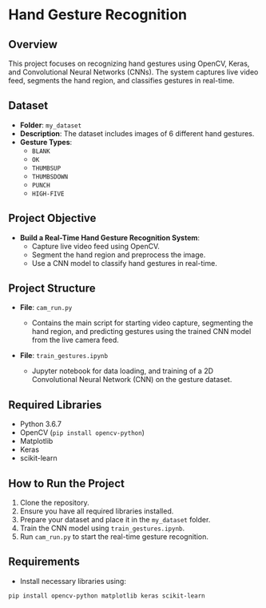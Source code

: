 # Hand Gesture Recognition

## Overview
This project focuses on recognizing hand gestures using OpenCV, Keras, and Convolutional Neural Networks (CNNs). The system captures live video feed, segments the hand region, and classifies gestures in real-time.

## Dataset
- **Folder**: `my_dataset`
- **Description**: The dataset includes images of 6 different hand gestures.
- **Gesture Types**:
  - `BLANK`
  - `OK`
  - `THUMBSUP`
  - `THUMBSDOWN`
  - `PUNCH`
  - `HIGH-FIVE`

## Project Objective
- **Build a Real-Time Hand Gesture Recognition System**:
  - Capture live video feed using OpenCV.
  - Segment the hand region and preprocess the image.
  - Use a CNN model to classify hand gestures in real-time.

## Project Structure
- **File**: `cam_run.py`
  - Contains the main script for starting video capture, segmenting the hand region, and predicting gestures using the trained CNN model from the live camera feed.

- **File**: `train_gestures.ipynb`
  - Jupyter notebook for data loading, and training of a 2D Convolutional Neural Network (CNN) on the gesture dataset.

## Required Libraries
- Python 3.6.7
- OpenCV (`pip install opencv-python`)
- Matplotlib
- Keras
- scikit-learn

## How to Run the Project
1. Clone the repository.
2. Ensure you have all required libraries installed.
3. Prepare your dataset and place it in the `my_dataset` folder.
4. Train the CNN model using `train_gestures.ipynb`.
5. Run `cam_run.py` to start the real-time gesture recognition.

## Requirements
- Install necessary libraries using:

```bash
pip install opencv-python matplotlib keras scikit-learn
